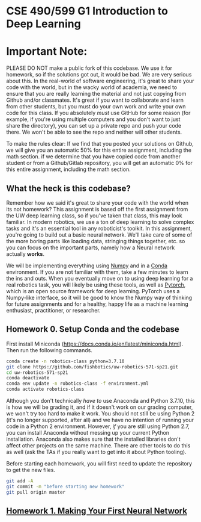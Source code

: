 # CSE 490/599 G1 Introduction to Deep Learning

# Important Note:
PLEASE DO NOT make a public fork of this codebase. We use it for homework, so if the solutions got out, it would be bad. We are very serious about this. In the real-world of software engineering, it's great to share your code with the world, but in the wacky world of academia, we need to ensure that you are really learning the material and not just copying from Github and/or classmates. It's great if you want to collaborate and learn from other students, but you must do your own work and write your own code for this class. If you absolutely _must_ use GitHub for some reason (for example, if you're using multiple computers and you don't want to just share the directory), you can set up a private repo and push your code there. We won't be able to see the repo and neither will other students.

To make the rules clear: If we find that you posted your solutions on Github, we will give you an automatic 50% for this entire assignment, including the math section. if we determine that you have copied code from another student or from a Github/Gitlab repository, you will get an automatic 0% for this entire assignment, including the math section.


## What the heck is this codebase? ##

Remember how we said it's great to share your code with the world when its not homework? This assignment is based off the first assignment from the UW deep learning class, so if you've taken that class, this may look familiar. In modern robotics, we use a ton of deep learning to solve complex tasks and it's an essential tool in any roboticist's toolkit. In this assignment, you're going to build out a basic neural network. We'll take care of some of the more boring parts like loading data, stringing things together, etc. so you can focus on the important parts, namely how a Neural network actually **works**.

We will be implementing everything using [Numpy](https://docs.scipy.org/doc/numpy/user/quickstart.html) and in a [Conda](https://docs.conda.io/en/latest/) environment.
If you are not familiar with them, take a few minutes to learn the ins and outs. When you eventually move on to using deep learning for a real robotics task, you will likely be using these tools, as well as [Pytorch](https://pytorch.org/), which is an open source framework for deep learning. PyTorch uses a Numpy-like interface, so it will be good to know the Numpy way of thinking for future assignments and for a healthy, happy life as a machine learning enthusiast, practitioner, or researcher.

## Homework 0. Setup Conda and the codebase ##
First install Miniconda (https://docs.conda.io/en/latest/miniconda.html). Then run the following commands.

```bash
conda create -n robotics-class python=3.7.10
git clone https://github.com/fishbotics/uw-robotics-571-sp21.git
cd uw-robotics-571-sp21
conda deactivate
conda env update -n robotics-class -f environment.yml
conda activate robotics-class
```

Although you don't technically _have to_ use Anaconda and Python 3.7.10, this is how we will be grading it, and if it doesn't work on our grading computer, we won't try too hard to make it work.
You should not still be using Python 2 (it's no longer supported, after all) and we have no intention of running your code in a Python 2 environment. However, _if_ you are still using Python 2.7, you can install Anaconda without messing up your current Python installation. Anaconda also makes sure that the installed libraries don't affect other projects on the same machine. There are other tools to do this as well (ask the TAs if you really want to get into it about Python tooling).

Before starting each homework, you will first need to update the repository to get the new files.
```bash
git add -A
git commit -m "before starting new homework"
git pull origin master
```

## [Homework 1. Making Your First Neural Network](hw1)

